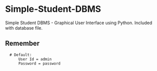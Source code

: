 # Simple-Student-DBMS
Simple Student DBMS - Graphical User Interface using Python. Included with database file.

## Remember
      # Default:
          User Id = admin
          Password = password
